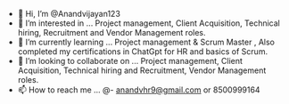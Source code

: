 - 👋 Hi, I’m @Anandvijayan123
- 👀 I’m interested in ... Project management, Client Acquisition, Technical hiring, Recruitment and Vendor Management roles.
- 🌱 I’m currently learning ... Project management & Scrum Master , Also completed my certifications in ChatGpt for HR and basics of Scrum.
- 💞️ I’m looking to collaborate on ... Project management, Client Acquisition, Technical hiring and Recruitment, Vendor Management roles.
- 📫 How to reach me ... @- anandvhr9@gmail.com or 8500999164

<!---
Anandvijayan123/Anandvijayan123 is a ✨ special ✨ repository because its `README.md` (this file) appears on your GitHub profile.
You can click the Preview link to take a look at your changes.
--->
